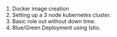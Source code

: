 1. Docker image creation
2. Setting up a 3 node kubernetes cluster.
3. Basic role out without down time.
4. Blue/Green Deployment using Istio.
